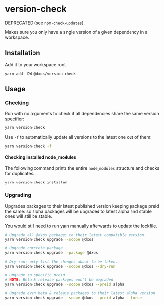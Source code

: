# version-check

DEPRECATED (see `npm-check-updates`).

Makes sure you only have a single version of a given dependency in a workspace.

## Installation 

Add it to your workspace root:

```
yarn add -DW @dxos/version-check
```

## Usage

### Checking

Run with no arguments to check if all dependencies share the same version specifier:

```bash
yarn version-check
```

Use `-f` to automatically update all versions to the latest one out of them:

```bash
yarn version-check -f
```

#### Checking installed node_modules

The following command prints the entire `node_modules` structure and checks for duplicates.

```bash
yarn version-check installed
```

### Upgrading

Upgrades packages to their latest published version keeping package preid the same: so alpha packages will be upgraded to latest alpha and stable ones will still be stable.

You would still need to run yarn manually afterwards to update the lockfile.

```bash
# Upgrade all @dxos packages to their latest compatible version.
yarn version-check upgrade --scope @dxos

# Upgrade concrete package
yarn version-check upgrade --package @dxos

# Dry-run: only list the changes about to be taken.
yarn version-check upgrade --scope @dxos --dry-run

# Upgrade to specific preid
# NOTE: Beta & release packages won't be upgraded.
yarn version-check upgrade --scope @dxos --preid alpha

# Upgrade even beta & release packages to their latest alpha version
yarn version-check upgrade --scope @dxos --preid alpha --force
```
